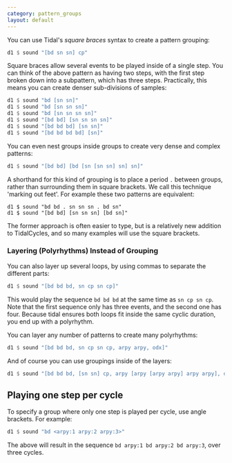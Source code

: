 ```yaml
---
category: pattern_groups
layout: default
---
```


You can use Tidal's _square braces_ syntax to create a pattern grouping:

~~~haskell
d1 $ sound "[bd sn sn] cp"
~~~

Square braces allow several events to be played inside of a single
step. You can think of the above pattern as having two steps, with the
first step broken down into a subpattern, which has three
steps. Practically, this means you can create denser sub-divisions of
samples:

~~~haskell
d1 $ sound "bd [sn sn]"
d1 $ sound "bd [sn sn sn]"
d1 $ sound "bd [sn sn sn sn]"
d1 $ sound "[bd bd] [sn sn sn sn]"
d1 $ sound "[bd bd bd] [sn sn]"
d1 $ sound "[bd bd bd bd] [sn]"
~~~

You can even nest groups inside groups to create very dense and complex
patterns:

~~~haskell
d1 $ sound "[bd bd] [bd [sn [sn sn] sn] sn]"
~~~

A shorthand for this kind of grouping is to place a period `.` between
groups, rather than surrounding them in square brackets. We call this
technique 'marking out feet'. For example these two patterns are equivalent:

```
d1 $ sound "bd bd . sn sn sn . bd sn"
d1 $ sound "[bd bd] [sn sn sn] [bd sn]"
```

The former approach is often easier to type, but is a relatively new
addition to TidalCycles, and so many examples will use the square brackets.

### Layering (Polyrhythms) Instead of Grouping

You can also layer up several loops, by using commas to separate the
different parts:

~~~haskell
d1 $ sound "[bd bd bd, sn cp sn cp]"
~~~

This would play the sequence `bd bd bd` at the same time as `sn cp sn
cp`.  Note that the first sequence only has three events, and the
second one has four.  Because tidal ensures both loops fit inside the
same cyclic duration, you end up with a polyrhythm.

You can layer any number of patterns to create many polyrhythms:

~~~haskell
d1 $ sound "[bd bd bd, sn cp sn cp, arpy arpy, odx]"
~~~

And of course you can use groupings inside of the layers:

~~~haskell
d1 $ sound "[bd bd bd, [sn sn] cp, arpy [arpy [arpy arpy] arpy arpy], odx]"
~~~

## Playing one step per cycle

To specify a group where only one step is played per cycle, use angle
brackets. For example:

~~~haskell
d1 $ sound "bd <arpy:1 arpy:2 arpy:3>"
~~~

The above will result in the sequence `bd arpy:1 bd arpy:2 bd arpy:3`,
over three cycles.

